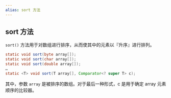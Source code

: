 ```yaml
---
alias: sort 方法
---
```


## sort 方法

`sort()` 方法用于对数组进行排序，从而使其中的元素以『升序』进行排列。

```java
static void sort(byte array[]);
static void sort(char array[]);
static void sort(double array[]);
…
static <T> void sort(T array[], Comparator<? super T> c);
```

其中，参数 `array` 是被排序的数组。对于最后一种形式，c 是用于确定 array 元素顺序的比较器。

